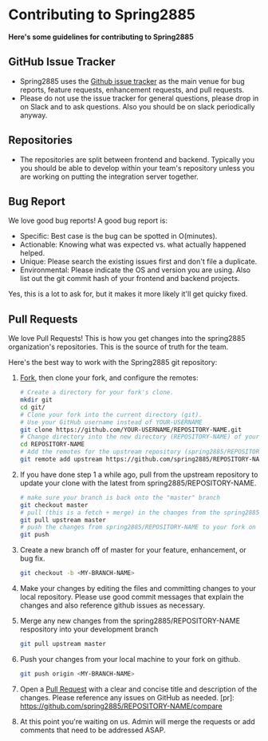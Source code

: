 # Contributing to Spring2885

<strong>Here's some guidelines for contributing to Spring2885</strong>

## GitHub Issue Tracker

* Spring2885 uses the [Github issue tracker](https://github.com/spring2885/devops/issues)
  as the main venue for bug reports, feature requests, enhancement requests, and pull requests.
* Please do not use the issue tracker for general questions, please drop in on
  Slack and to ask questions.  Also you should be on slack periodically anyway.

## Repositories

* The repositories are split between frontend and backend.  Typically you
  you should be able to develop within your team's repository unless you 
  are working on putting the integration server together.

## Bug Report

We love good bug reports!  A good bug report is:
* Specific: Best case is the bug can be spotted in O(minutes).  
* Actionable: Knowing what was expected vs. what actually happened helped.
* Unique: Please search the existing issues first and don't file a duplicate.
* Environmental: Please indicate the OS and version you are using. Also
  list out the git commit hash of your frontend and backend projects.

Yes, this is a lot to ask for, but it makes it more likely it'll get quicky fixed.

## Pull Requests

We love Pull Requests! This is how you get changes into the spring2885 organization's
repositories.  This is the source of truth for the team.

Here's the best way to work with the Spring2885 git repository:

1. [Fork](https://help.github.com/articles/fork-a-repo/), then clone your fork, and configure the remotes:
    
    ```bash
    # Create a directory for your fork's clone.
    mkdir git
    cd git/
    # Clone your fork into the current directory (git).
    # Use your GitHub username instead of YOUR-USERNAME
    git clone https://github.com/YOUR-USERNAME/REPOSITORY-NAME.git
    # Change directory into the new directory (REPOSITORY-NAME) of your clone
    cd REPOSITORY-NAME
    # Add the remotes for the upstream repository (spring2885/REPOSITORY-NAME)
    git remote add upstream https://github.com/spring2885/REPOSITORY-NAME.git
    ```
    
2. If you have done step 1 a while ago, pull from the upstream repository to update your clone with the latest from spring2885/REPOSITORY-NAME.
    ```bash
    # make sure your branch is back onto the "master" branch
    git checkout master
    # pull (this is a fetch + merge) in the changes from the spring2885/REPOSITORY-NAME respository.
    git pull upstream master
    # push the changes from spring2885/REPOSITORY-NAME to your fork on github.
    git push
    ```
    
3. Create a new branch off of master for your feature, enhancement, or bug fix.

    ```bash
    git checkout -b <MY-BRANCH-NAME>
    ```    

4. Make your changes by editing the files and committing changes to your local repository.  Please use good commit messages that explain the changes and also reference github issues as necessary.

5. Merge any new changes from the spring2885/REPOSITORY-NAME respository into your development branch

    ```bash
    git pull upstream master
    ```    
    
6. Push your changes from your local machine to your fork on github.

    ```bash
    git push origin <MY-BRANCH-NAME>
    ```
    
7. Open a [Pull Request](https://help.github.com/articles/using-pull-requests/) with a clear and concise
   title and description of the changes.  Please reference any issues on GitHub as needed. 
   [pr]: https://github.com/spring2885/REPOSITORY-NAME/compare

8. At this point you're waiting on us. Admin will merge the requests or 
   add comments that need to be addressed ASAP.

[commit]: http://tbaggery.com/2008/04/19/a-note-about-git-commit-messages.html

